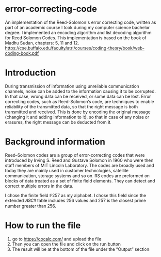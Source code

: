 # error-correcting-code
An implementation of the Reed-Solomon's error correcting code, written as part of an academic course I took during my computer science bachelor degree.
I implemented an encoding algorithm and list decoding algorithm for Reed Solomon Codes.
This implementation is based on the book of Madhu Sudan, chapters: 5, 11 and 12. https://cse.buffalo.edu/faculty/atri/courses/coding-theory/book/web-coding-book.pdf 

# Introduction
During transmission of information using unreliable communication channels, noise can be added to the information causing it to be corrupted. In that case, wrong data can be received, or some data can be lost.
Error correcting codes, such as Reed-Solomon’s code, are techniques to enable reliability of the transmitted data, so that the right message is both transmitted and received.
This is done by encoding the original message (changing it and adding information to it), so that in case of any noise or erasures, the right message can be deducted from it.

# Background information
Reed–Solomon codes are a group of error-correcting codes that were introduced by Irving S. Reed and Gustave Solomon in 1960 who were then staff members of MIT Lincoln Laboratory.
The codes are broadly used and today they are mainly used in customer technologies, satellite communication, storage systems and so on.
RS codes are preformed on blocks of data treated as a set of finite field elements. They can detect and correct multiple errors in the data.

I chose the finite field 𝔽257 as my alphabet. I chose this field since the extended 𝐴𝑆𝐶𝐼𝐼 table includes 256 values and 257 is the closest prime number greater than 256.

# How to run the file
1. go to https://cocalc.com/ and upload the file
2. Then you can open the file and click on the run button
3. The result will be at the bottom of the file under the “Output” section
